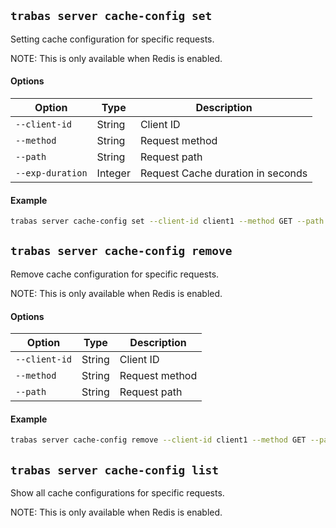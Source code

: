 
## `trabas server cache-config set`
Setting cache configuration for specific requests.

NOTE: This is only available when Redis is enabled.
#### Options
Option | Type | Description |
--- | --- | --- |
`--client-id` | String | Client ID |
`--method` | String | Request method |
`--path` | String | Request path |
`--exp-duration` | Integer | Request Cache duration in seconds |
#### Example
```bash
trabas server cache-config set --client-id client1 --method GET --path /ping --exp-duration 60
```
## `trabas server cache-config remove`
Remove cache configuration for specific requests.

NOTE: This is only available when Redis is enabled.
#### Options
Option | Type | Description |
--- | --- | --- |
`--client-id` | String | Client ID
`--method` | String | Request method |
`--path` | String | Request path |
#### Example
```bash
trabas server cache-config remove --client-id client1 --method GET --path /ping
```
## `trabas server cache-config list`
Show all cache configurations for specific requests.

NOTE: This is only available when Redis is enabled.